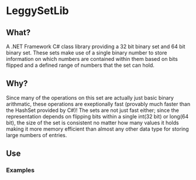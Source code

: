 # LeggySetLib

## What?
A .NET Framework C# class library providing a 32 bit binary set and 64 bit binary set. These sets make use of a single binary number to store information on which numbers are contained within them based on bits flipped and a defined range of numbers that the set can hold.

## Why?
Since many of the operations on this set are actually just basic binary arithmatic, these operations are exeptionally fast (provably much faster than the HashSet provided by C#)! The sets are not just fast either; since the representation depends on flipping bits within a single int(32 bit) or long(64 bit), the size of the set is consistent no matter how many values it holds making it more memory efficient than almost any other data type for storing large numbers of entries. 

## Use
### Examples
